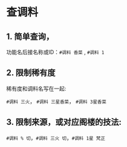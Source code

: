 # 查调料

## 1. 简单查询，

功能名后接名称或ID：`#调料 香菜` , `#调料 1`

## 2. 限制稀有度

稀有度和调料名写在一起:

`#调料 三火`， `#调料 三星香菜`， `#调料 3星香菜`

## 3. 限制来源，或对应阁楼的技法:

`#调料 % 切`，`#调料 三火 切`，`#调料 1星 梵正`